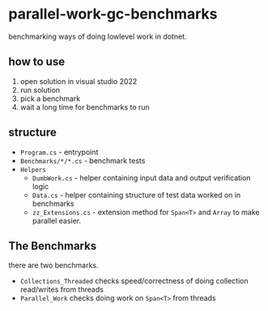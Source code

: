 # parallel-work-gc-benchmarks
benchmarking ways of doing lowlevel work in dotnet.


## how to use
1. open solution in visual studio 2022
2. run solution
3. pick a benchmark
4. wait a long time for benchmarks to run


## structure
- `Program.cs` - entrypoint
- `Benchmarks/*/*.cs` - benchmark tests
- `Helpers`
   - `DumbWork.cs` - helper containing input data and output verification logic
   - `Data.cs` - helper containing structure of test data worked on in benchmarks
   - `zz_Extensions.cs` - extension method for `Span<T>` and `Array` to make parallel easier.


## The Benchmarks

there are two benchmarks.

- `Collections_Threaded` checks speed/correctness of doing collection read/writes from threads
- `Parallel_Work` checks doing work on `Span<T>` from threads



